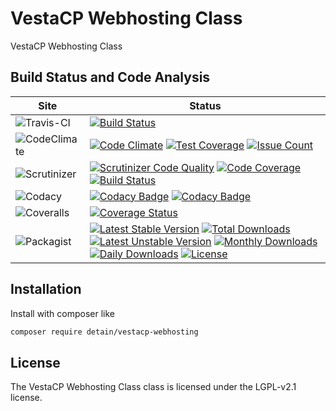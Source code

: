 # VestaCP Webhosting Class

VestaCP Webhosting Class

## Build Status and Code Analysis

Site          | Status
--------------|---------------------------
![Travis-CI](http://i.is.cc/storage/GYd75qN.png "Travis-CI")     | [![Build Status](https://travis-ci.org/detain/vestacp-webhosting.svg?branch=master)](https://travis-ci.org/detain/vestacp-webhosting)
![CodeClimate](http://i.is.cc/storage/GYlageh.png "CodeClimate")  | [![Code Climate](https://codeclimate.com/github/detain/vestacp-webhosting/badges/gpa.svg)](https://codeclimate.com/github/detain/vestacp-webhosting) [![Test Coverage](https://codeclimate.com/github/detain/vestacp-webhosting/badges/coverage.svg)](https://codeclimate.com/github/detain/vestacp-webhosting/coverage) [![Issue Count](https://codeclimate.com/github/detain/vestacp-webhosting/badges/issue_count.svg)](https://codeclimate.com/github/detain/vestacp-webhosting)
![Scrutinizer](http://i.is.cc/storage/GYeUnux.png "Scrutinizer")   | [![Scrutinizer Code Quality](https://scrutinizer-ci.com/g/myadmin-plugins/vestacp-webhosting/badges/quality-score.png?b=master)](https://scrutinizer-ci.com/g/myadmin-plugins/vestacp-webhosting/?branch=master) [![Code Coverage](https://scrutinizer-ci.com/g/myadmin-plugins/vestacp-webhosting/badges/coverage.png?b=master)](https://scrutinizer-ci.com/g/myadmin-plugins/vestacp-webhosting/?branch=master) [![Build Status](https://scrutinizer-ci.com/g/myadmin-plugins/vestacp-webhosting/badges/build.png?b=master)](https://scrutinizer-ci.com/g/myadmin-plugins/vestacp-webhosting/build-status/master)
![Codacy](http://i.is.cc/storage/GYi66Cx.png "Codacy")        | [![Codacy Badge](https://api.codacy.com/project/badge/Grade/226251fc068f4fd5b4b4ef9a40011d06)](https://www.codacy.com/app/detain/vestacp-webhosting) [![Codacy Badge](https://api.codacy.com/project/badge/Coverage/25fa74eb74c947bf969602fcfe87e349)](https://www.codacy.com/app/detain/vestacp-webhosting?utm_source=github.com&utm_medium=referral&utm_content=detain/vestacp-webhosting&utm_campaign=Badge_Coverage)
![Coveralls](http://i.is.cc/storage/GYjNSim.png "Coveralls")    | [![Coverage Status](https://coveralls.io/repos/github/detain/db_abstraction/badge.svg?branch=master)](https://coveralls.io/github/detain/vestacp-webhosting?branch=master)
![Packagist](http://i.is.cc/storage/GYacBEX.png "Packagist")     | [![Latest Stable Version](https://poser.pugx.org/detain/vestacp-webhosting/version)](https://packagist.org/packages/detain/vestacp-webhosting) [![Total Downloads](https://poser.pugx.org/detain/vestacp-webhosting/downloads)](https://packagist.org/packages/detain/vestacp-webhosting) [![Latest Unstable Version](https://poser.pugx.org/detain/vestacp-webhosting/v/unstable)](//packagist.org/packages/detain/vestacp-webhosting) [![Monthly Downloads](https://poser.pugx.org/detain/vestacp-webhosting/d/monthly)](https://packagist.org/packages/detain/vestacp-webhosting) [![Daily Downloads](https://poser.pugx.org/detain/vestacp-webhosting/d/daily)](https://packagist.org/packages/detain/vestacp-webhosting) [![License](https://poser.pugx.org/detain/vestacp-webhosting/license)](https://packagist.org/packages/detain/vestacp-webhosting)


## Installation

Install with composer like

```sh
composer require detain/vestacp-webhosting
```

## License

The VestaCP Webhosting Class class is licensed under the LGPL-v2.1 license.

